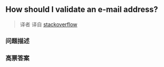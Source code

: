 ## How should I validate an e-mail address?

> 译者 译自 [stackoverflow](http://stackoverflow.com/questions/1819142/how-should-i-validate-an-e-mail-address) 

### 问题描述 

### 高票答案 

